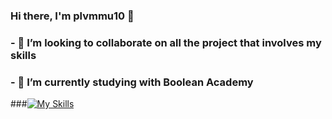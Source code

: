 ### Hi there, I'm plvmmu10 👋
### - 👯 I’m looking to collaborate on all the project that involves my skills
### - 🔭 I’m currently studying with Boolean Academy
###[![My Skills](https://skillicons.dev/icons?i=js,html,css,vue,bootstrap)](https://skillicons.dev)
